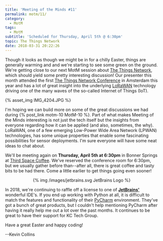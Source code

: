 ```yaml
---
title: 'Meeting of the Minds #11'
permalink: motm/11/
category:
  - MotM
tags:
  - MotM
subtitle: 'Scheduled for Thursday, April 5th @ 6:30pm'
topic: The Things Network
date: 2018-03-31 20:22:26
---
```


Though it looks as though we might be in for a chilly Easter, things are generally warming and and we're starting to see some green on the ground.  We're getting close to our next MotM session about [The Things Network](https://www.thethingsnetwork.org), which should yield some pretty interesting discussion!  Our presenter this month attended the first [The Things Network Conference](https://www.thethingsnetwork.org/conference/) in Amsterdam this year and has a lot of great insight into the underlying [LoRaWAN](https://www.lora-alliance.org/what-is-lora) technology driving one of the many waves of the so-called Internet of Things (IoT).

{% asset_img IMG_4204.JPG %}

I'm hoping we can build more on some of the great discussions we had during {% post_link motm-10 MotM-10 %}.  Part of what makes Meeting of the Minds interesting is not just the tech itself but the insights from everyone regarding how it can be applied (and also, sometimes, the why).  LoRaWAN, one of a few emerging Low-Power Wide Area Network (LPWAN) technologies, has some unique properties that enable some fascinating possibilities for sensor deployments.  I'm sure everyone will have some neat ideas to chat about.

We'll be meeting again on **Thursday, April 5th at 6:30pm** in Bonner Springs at [Third Space Coffee](http://thirdspacecoffeehouse.com).  We've reserved the conference room for 6:30pm, but we usually gather before than--after all, there is great coffee and tasty bits to be had there.  Come a little earlier to get things going even sooner!

<center>
{% img /images/jetbrains.svg JetBrains Logo %}
</center>

In 2018, we're continuing to raffle off a license to one of **[JetBrains'](https://www.jetbrains.com)** wonderful IDE's.  If you end up working with Python at all, it is difficult to match the features and functionality of their [PyCharm](https://www.jetbrains.com/pycharm/) environment.  They've got a bunch of great products, but I couldn't help mentioning PyCharm after having it really help me out a lot over the past months.  It continues to be great to have their support for KC Tech Group.

Have a great Easter and happy coding!

--Kevin Collins